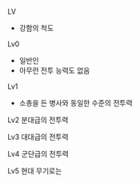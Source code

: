 LV
* 강함의 척도

Lv0
* 일반인
* 아무런 전투 능력도 없음

Lv1
*  소총을 든 병사와 동일한 수준의 전투력


Lv2
분대급의 전투력

Lv3
대대급의 전투력


Lv4
군단급의 전투력

Lv5
현대 무기로는 


